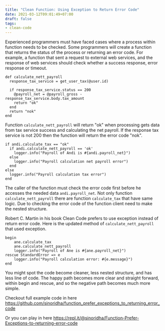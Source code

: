 ```yaml
---
title: "Clean Function: Using Exception to Return Error Code"
date: 2021-03-12T09:01:49+07:00
draft: false
tags:
- clean-code
---
```


Experienced programmers must have faced cases where a process within function needs to be checked.
Some programmers will create a function that returns the status of the process or returning an error code.
For example, a function that sent a request to external web services, and the response of web services should
check whether a success response, error response or timeout.

```
def calculate_nett_payroll
  response_tax_service = get_user_tax(@user.id)

  if response_tax_service.status == 200
    @payroll_net = @payroll_gross - response_tax_service.body.tax_amount
    return "ok"
  end
  return "nok"
end
```


Function `calculate_nett_payroll` will return "ok" when processing gets data from tax service success and calculating the
net payroll. If the response tax service is not 200 then the function will return the error code "nok".

```
if andi.calculate_tax == "ok"
  if andi.calculate_nett_payroll == 'ok'
    logger.info("Payroll of Andi is #{andi.payroll_net}")
  else
    logger.info("Payroll calculation net payroll error")
  end
else
  logger.info("Payroll calculation tax error")
end
```

The caller of the function must check the error code first before he accesses the needed data `andi.payroll_net`.
Not only function `calculate_nett_payroll` there are function `calculate_tax` that have same logic. Due to checking
the error code of the function client need to make the nested structure.

Robert C. Martin in his book Clean Code prefers to use exception instead of return error code. Here is the updated
method of `calculate_nett_payroll` that used exception.

```
begin
    ane.calculate_tax
    ane.calculate_nett_payroll
    logger.info("Payroll of Ane is #{ane.payroll_net}")
rescue StandardError => e
    logger.info("Payroll calculation error: #{e.message}")
end
```

You might spot the code become cleaner, less nested structure, and has less line of code. The happy path becomes more
clear and straight forward, within begin and rescue, and so the negative path becomes much more simple.

Checkout full example code in here https://github.com/sinoridha/function_prefer_exceptions_to_returning_error_code

Or you can play in here https://repl.it/@sinoridha/Function-Prefer-Exceptions-to-returning-error-code